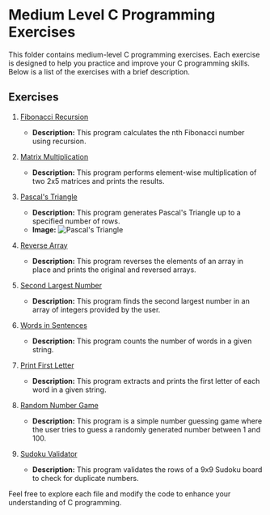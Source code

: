 # Medium Level C Programming Exercises

This folder contains medium-level C programming exercises. Each exercise is designed to help you practice and improve your C programming skills. Below is a list of the exercises with a brief description.

## Exercises

1. [Fibonacci Recursion](fibonacci_recursion.c)
   - **Description:** This program calculates the nth Fibonacci number using recursion.

2. [Matrix Multiplication](matrix_multiplication.c)
   - **Description:** This program performs element-wise multiplication of two 2x5 matrices and prints the results.

3. [Pascal's Triangle](pascal_triangle.c)
   - **Description:** This program generates Pascal's Triangle up to a specified number of rows.
   - **Image:**
     ![Pascal's Triangle](https://upload.wikimedia.org/wikipedia/commons/0/0d/PascalTriangleAnimated2.gif)

4. [Reverse Array](reverse_array.c)
   - **Description:** This program reverses the elements of an array in place and prints the original and reversed arrays.

5. [Second Largest Number](second_largest_number.c)
   - **Description:** This program finds the second largest number in an array of integers provided by the user.

6. [Words in Sentences](words_in_sentences.c)
   - **Description:** This program counts the number of words in a given string.

7. [Print First Letter](print_first_letter.c)
   - **Description:** This program extracts and prints the first letter of each word in a given string.

8. [Random Number Game](random_number_game.c)
   - **Description:** This program is a simple number guessing game where the user tries to guess a randomly generated number between 1 and 100.

9. [Sudoku Validator](sudoku_validator.c)
   - **Description:** This program validates the rows of a 9x9 Sudoku board to check for duplicate numbers.

Feel free to explore each file and modify the code to enhance your understanding of C programming.